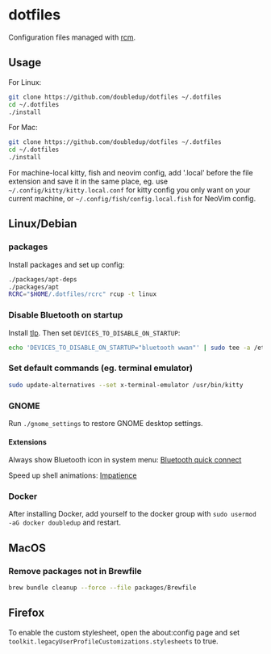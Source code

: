 # dotfiles

Configuration files managed with [rcm](https://github.com/thoughtbot/rcm).

## Usage

For Linux:

```sh
git clone https://github.com/doubledup/dotfiles ~/.dotfiles
cd ~/.dotfiles
./install
```

For Mac:

```sh
git clone https://github.com/doubledup/dotfiles ~/.dotfiles
cd ~/.dotfiles
./install
```

For machine-local kitty, fish and neovim config, add '.local' before the file
extension and save it in the same place, eg. use
`~/.config/kitty/kitty.local.conf` for kitty config you only want on your current
machine, or `~/.config/fish/config.local.fish` for NeoVim config.

## Linux/Debian

<!-- TODO: move this to the install script -->
<!-- TODO: try out https://github.com/rbreaves/kinto -->
<!-- TODO: use treesitter for all syntax highlighting -->

### packages

Install packages and set up config:

```sh
./packages/apt-deps
./packages/apt
RCRC="$HOME/.dotfiles/rcrc" rcup -t linux
```

### Disable Bluetooth on startup

Install [tlp](https://linrunner.de/tlp). Then set `DEVICES_TO_DISABLE_ON_STARTUP`:

```sh
echo 'DEVICES_TO_DISABLE_ON_STARTUP="bluetooth wwan"' | sudo tee -a /etc/tlp.conf >/dev/null
```

### Set default commands (eg. terminal emulator)

```sh
sudo update-alternatives --set x-terminal-emulator /usr/bin/kitty
```

### GNOME

Run `./gnome_settings` to restore GNOME desktop settings.

#### Extensions

Always show Bluetooth icon in system menu:
[Bluetooth quick connect](https://extensions.gnome.org/extension/1401/bluetooth-quick-connect/)

Speed up shell animations:
[Impatience](https://extensions.gnome.org/extension/277/impatience/)

### Docker

After installing Docker, add yourself to the docker group with
`sudo usermod -aG docker doubledup` and restart.

## MacOS

### Remove packages not in Brewfile

```sh
brew bundle cleanup --force --file packages/Brewfile
```

## Firefox

To enable the custom stylesheet, open the about:config page and set
`toolkit.legacyUserProfileCustomizations.stylesheets` to true.
